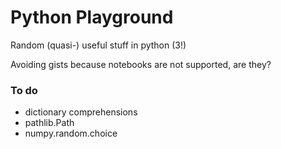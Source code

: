 # Python Playground

Random (quasi-) useful stuff in python (3!)

Avoiding gists because notebooks are not supported, are they?


### To do

* dictionary comprehensions
* pathlib.Path
* numpy.random.choice
